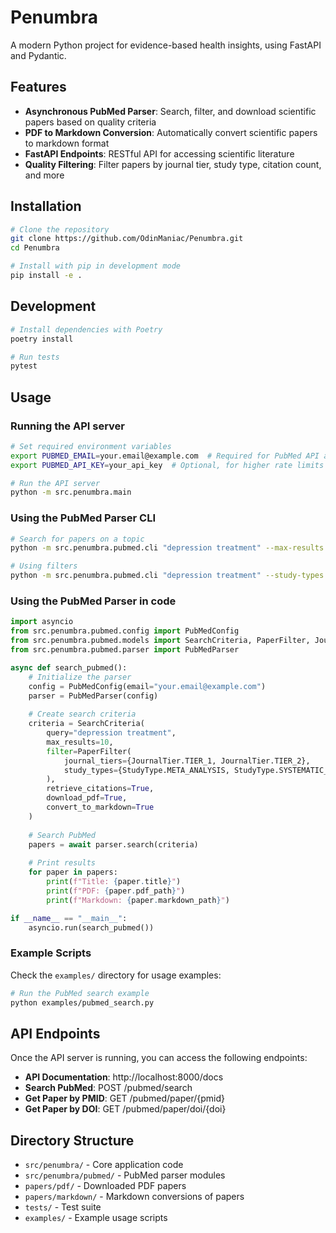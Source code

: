 # Penumbra

A modern Python project for evidence-based health insights, using FastAPI and Pydantic.

## Features

- **Asynchronous PubMed Parser**: Search, filter, and download scientific papers based on quality criteria
- **PDF to Markdown Conversion**: Automatically convert scientific papers to markdown format
- **FastAPI Endpoints**: RESTful API for accessing scientific literature
- **Quality Filtering**: Filter papers by journal tier, study type, citation count, and more

## Installation

```bash
# Clone the repository
git clone https://github.com/OdinManiac/Penumbra.git
cd Penumbra

# Install with pip in development mode
pip install -e .
```

## Development

```bash
# Install dependencies with Poetry
poetry install

# Run tests
pytest
```

## Usage

### Running the API server

```bash
# Set required environment variables
export PUBMED_EMAIL=your.email@example.com  # Required for PubMed API access
export PUBMED_API_KEY=your_api_key  # Optional, for higher rate limits

# Run the API server
python -m src.penumbra.main
```

### Using the PubMed Parser CLI

```bash
# Search for papers on a topic
python -m src.penumbra.pubmed.cli "depression treatment" --max-results 10 --retrieve-citations --download-pdf --convert-to-markdown

# Using filters
python -m src.penumbra.pubmed.cli "depression treatment" --study-types meta_analysis systematic_review --journal-tiers tier_1 tier_2 --min-citations 10
```

### Using the PubMed Parser in code

```python
import asyncio
from src.penumbra.pubmed.config import PubMedConfig
from src.penumbra.pubmed.models import SearchCriteria, PaperFilter, JournalTier, StudyType
from src.penumbra.pubmed.parser import PubMedParser

async def search_pubmed():
    # Initialize the parser
    config = PubMedConfig(email="your.email@example.com")
    parser = PubMedParser(config)
    
    # Create search criteria
    criteria = SearchCriteria(
        query="depression treatment",
        max_results=10,
        filter=PaperFilter(
            journal_tiers={JournalTier.TIER_1, JournalTier.TIER_2},
            study_types={StudyType.META_ANALYSIS, StudyType.SYSTEMATIC_REVIEW},
        ),
        retrieve_citations=True,
        download_pdf=True,
        convert_to_markdown=True
    )
    
    # Search PubMed
    papers = await parser.search(criteria)
    
    # Print results
    for paper in papers:
        print(f"Title: {paper.title}")
        print(f"PDF: {paper.pdf_path}")
        print(f"Markdown: {paper.markdown_path}")

if __name__ == "__main__":
    asyncio.run(search_pubmed())
```

### Example Scripts

Check the `examples/` directory for usage examples:

```bash
# Run the PubMed search example
python examples/pubmed_search.py
```

## API Endpoints

Once the API server is running, you can access the following endpoints:

- **API Documentation**: http://localhost:8000/docs
- **Search PubMed**: POST /pubmed/search
- **Get Paper by PMID**: GET /pubmed/paper/{pmid}
- **Get Paper by DOI**: GET /pubmed/paper/doi/{doi}

## Directory Structure

- `src/penumbra/` - Core application code
- `src/penumbra/pubmed/` - PubMed parser modules
- `papers/pdf/` - Downloaded PDF papers
- `papers/markdown/` - Markdown conversions of papers
- `tests/` - Test suite
- `examples/` - Example usage scripts 